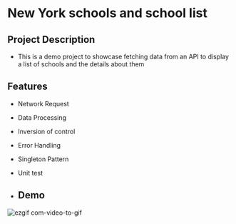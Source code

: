 # New York schools and school list


## Project Description
- This is a demo project to showcase  fetching data from an API to display a list of schools and  the details about them
## Features
- Network Request
- Data Processing
- Inversion of control
- Error Handling
- Singleton Pattern
- Unit test

- ## Demo
![ezgif com-video-to-gif](https://github.com/dioufism/20231209-OusmaneIsmaelDiouf--NYCSchools/assets/38227064/287f24ba-33b2-4ed4-be30-f52c6ee97346)
